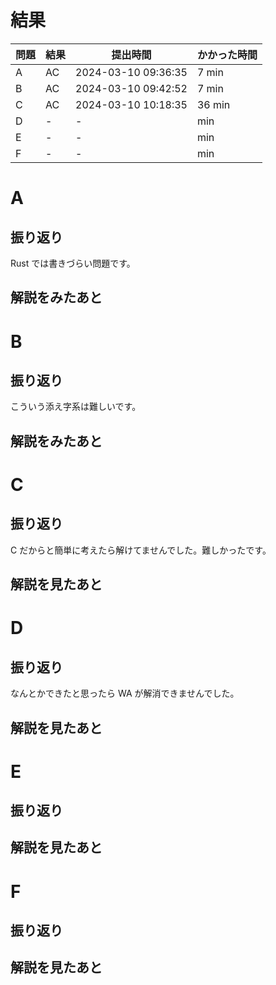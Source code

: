 # 結果

| 問題 | 結果 | 提出時間            | かかった時間 |
|------|------|---------------------|--------------|
| A    | AC   | 2024-03-10 09:36:35	| 7 min        |
| B    | AC   | 2024-03-10 09:42:52	| 7 min        |
| C    | AC   | 2024-03-10 10:18:35	| 36 min       |
| D    | -    | -                   |     min      |
| E    | -    | -                   |     min      |
| F    | -    | -                   |     min      |

# A

## 振り返り

Rust では書きづらい問題です。

## 解説をみたあと

# B

## 振り返り

こういう添え字系は難しいです。

## 解説をみたあと

# C

## 振り返り

C だからと簡単に考えたら解けてませんでした。難しかったです。

## 解説を見たあと

# D

## 振り返り

なんとかできたと思ったら WA が解消できませんでした。

## 解説を見たあと

# E

## 振り返り

## 解説を見たあと

# F

## 振り返り

## 解説を見たあと
